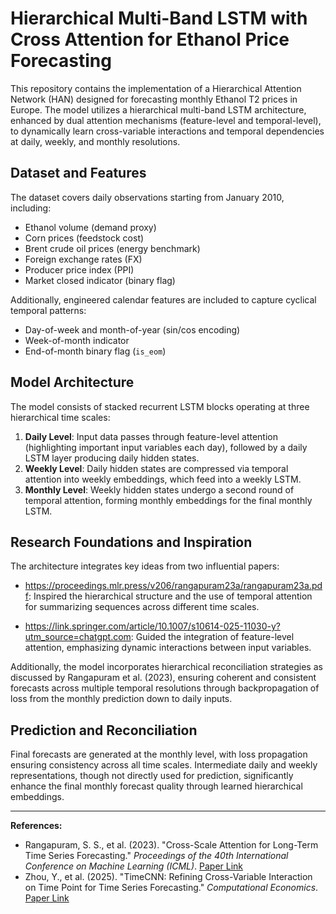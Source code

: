 # Hierarchical Multi-Band LSTM with Cross Attention for Ethanol Price Forecasting

This repository contains the implementation of a Hierarchical Attention Network (HAN) designed for forecasting monthly Ethanol T2 prices in Europe. The model utilizes a hierarchical multi-band LSTM architecture, enhanced by dual attention mechanisms (feature-level and temporal-level), to dynamically learn cross-variable interactions and temporal dependencies at daily, weekly, and monthly resolutions.

## Dataset and Features

The dataset covers daily observations starting from January 2010, including:

* Ethanol volume (demand proxy)
* Corn prices (feedstock cost)
* Brent crude oil prices (energy benchmark)
* Foreign exchange rates (FX)
* Producer price index (PPI)
* Market closed indicator (binary flag)

Additionally, engineered calendar features are included to capture cyclical temporal patterns:

* Day-of-week and month-of-year (sin/cos encoding)
* Week-of-month indicator
* End-of-month binary flag (`is_eom`)

## Model Architecture

The model consists of stacked recurrent LSTM blocks operating at three hierarchical time scales:

1. **Daily Level**: Input data passes through feature-level attention (highlighting important input variables each day), followed by a daily LSTM layer producing daily hidden states.
2. **Weekly Level**: Daily hidden states are compressed via temporal attention into weekly embeddings, which feed into a weekly LSTM.
3. **Monthly Level**: Weekly hidden states undergo a second round of temporal attention, forming monthly embeddings for the final monthly LSTM.

## Research Foundations and Inspiration

The architecture integrates key ideas from two influential papers:

* https://proceedings.mlr.press/v206/rangapuram23a/rangapuram23a.pdf: Inspired the hierarchical structure and the use of temporal attention for summarizing sequences across different time scales.

* https://link.springer.com/article/10.1007/s10614-025-11030-y?utm_source=chatgpt.com: Guided the integration of feature-level attention, emphasizing dynamic interactions between input variables.

Additionally, the model incorporates hierarchical reconciliation strategies as discussed by Rangapuram et al. (2023), ensuring coherent and consistent forecasts across multiple temporal resolutions through backpropagation of loss from the monthly prediction down to daily inputs.

## Prediction and Reconciliation

Final forecasts are generated at the monthly level, with loss propagation ensuring consistency across all time scales. Intermediate daily and weekly representations, though not directly used for prediction, significantly enhance the final monthly forecast quality through learned hierarchical embeddings.

---

**References:**

* Rangapuram, S. S., et al. (2023). "Cross-Scale Attention for Long-Term Time Series Forecasting." *Proceedings of the 40th International Conference on Machine Learning (ICML)*. [Paper Link](https://proceedings.mlr.press/v206/rangapuram23a/rangapuram23a.pdf)
* Zhou, Y., et al. (2025). "TimeCNN: Refining Cross-Variable Interaction on Time Point for Time Series Forecasting." *Computational Economics*. [Paper Link](https://link.springer.com/article/10.1007/s10614-025-11030-y?utm_source=chatgpt.com)
